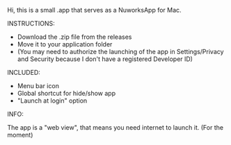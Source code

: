 Hi, this is a small .app that serves as a NuworksApp for Mac.

INSTRUCTIONS:

- Download the .zip file from the releases
- Move it to your application folder
- (You may need to authorize the launching of the app in Settings/Privacy and Security because I don't have a registered Developer ID)

INCLUDED:

- Menu bar icon
- Global shortcut for hide/show app
- "Launch at login" option


INFO:

The app is a "web view", that means you need internet to launch it. (For the moment)
